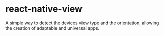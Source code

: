 # react-native-view
A simple way to detect the devices view type and the orientation, allowing the creation of adaptable and universal apps.
